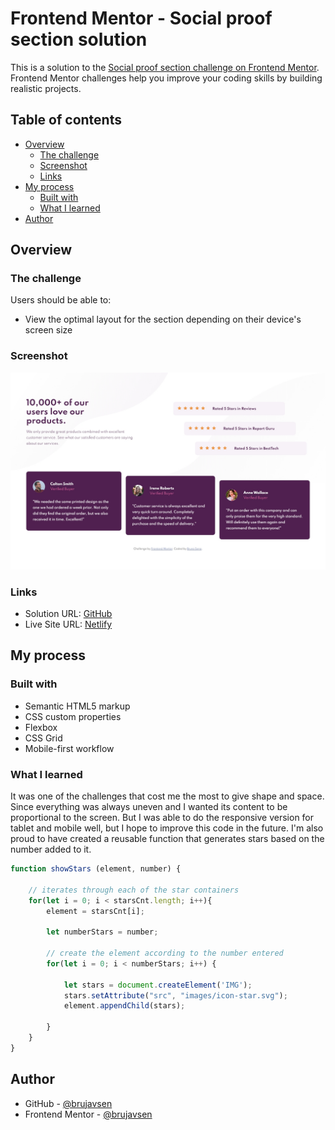 # Frontend Mentor - Social proof section solution

This is a solution to the [Social proof section challenge on Frontend Mentor](https://www.frontendmentor.io/challenges/social-proof-section-6e0qTv_bA). Frontend Mentor challenges help you improve your coding skills by building realistic projects. 

## Table of contents

- [Overview](#overview)
  - [The challenge](#the-challenge)
  - [Screenshot](#screenshot)
  - [Links](#links)
- [My process](#my-process)
  - [Built with](#built-with)
  - [What I learned](#what-i-learned)
- [Author](#author)

## Overview

### The challenge

Users should be able to:

- View the optimal layout for the section depending on their device's screen size

### Screenshot

![](screenshots/design-desktop.jpg)


### Links

- Solution URL: [GitHub](https://github.com/brujavsen/social-proof)
- Live Site URL: [Netlify](https://social-proof-section-master-bruno.netlify.app/)

## My process

### Built with

- Semantic HTML5 markup
- CSS custom properties
- Flexbox
- CSS Grid
- Mobile-first workflow

### What I learned

It was one of the challenges that cost me the most to give shape and space. Since everything was always uneven and I wanted its content to be proportional to the screen. But I was able to do the responsive version for tablet and mobile well, but I hope to improve this code in the future.
I'm also proud to have created a reusable function that generates stars based on the number added to it.

```js
function showStars (element, number) {

    // iterates through each of the star containers
    for(let i = 0; i < starsCnt.length; i++){
        element = starsCnt[i];
    
        let numberStars = number;
        
        // create the element according to the number entered
        for(let i = 0; i < numberStars; i++) {
            
            let stars = document.createElement('IMG');
            stars.setAttribute("src", "images/icon-star.svg");
            element.appendChild(stars);
            
        }
    }
}
```

## Author

- GitHub - [@brujavsen](https://github.com/brujavsen)
- Frontend Mentor - [@brujavsen](https://www.frontendmentor.io/profile/brujavsen)